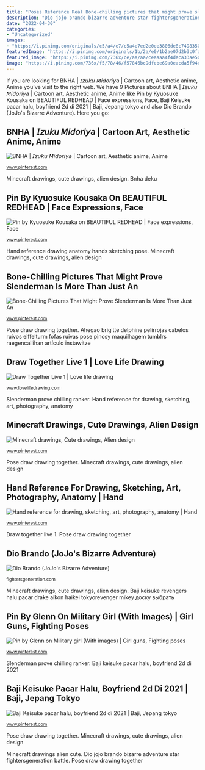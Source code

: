 ```yaml
---
title: "Poses Reference Real Bone-chilling pictures that might prove slenderman is more than just an"
description: "Dio jojo brando bizarre adventure star fightersgeneration battle"
date: "2022-04-30"
categories:
- "Uncategorized"
images:
- "https://i.pinimg.com/originals/c5/a4/e7/c5a4e7ed2e0ee3806de8c7498350842d.jpg"
featuredImage: "https://i.pinimg.com/originals/1b/2a/e0/1b2ae07d2b3c0fa9998e5554795c1087.jpg"
featured_image: "https://i.pinimg.com/736x/ce/aa/aa/ceaaaa4f4daca33ae50abe6f1933ebf8.jpg"
image: "https://i.pinimg.com/736x/f5/78/46/f57846bc9dfebe69a0eacda5f94e17ac.jpg"
---
```


If you are looking for BNHA | 𝘐𝘻𝘶𝘬𝘶 𝘔𝘪𝘥𝘰𝘳𝘪𝘺𝘢 | Cartoon art, Aesthetic anime, Anime you've visit to the right web. We have 9 Pictures about BNHA | 𝘐𝘻𝘶𝘬𝘶 𝘔𝘪𝘥𝘰𝘳𝘪𝘺𝘢 | Cartoon art, Aesthetic anime, Anime like Pin by Kyuosuke Kousaka on BEAUTIFUL REDHEAD | Face expressions, Face, Baji Keisuke pacar halu, boyfriend 2d di 2021 | Baji, Jepang tokyo and also Dio Brando (JoJo&#039;s Bizarre Adventure). Here you go:

## BNHA | 𝘐𝘻𝘶𝘬𝘶 𝘔𝘪𝘥𝘰𝘳𝘪𝘺𝘢 | Cartoon Art, Aesthetic Anime, Anime

![BNHA | 𝘐𝘻𝘶𝘬𝘶 𝘔𝘪𝘥𝘰𝘳𝘪𝘺𝘢 | Cartoon art, Aesthetic anime, Anime](https://i.pinimg.com/736x/30/49/c9/3049c9bc4a095e6edf91e8e5a4c88ee9.jpg "Pose draw drawing together")

<small>www.pinterest.com</small>

Minecraft drawings, cute drawings, alien design. Bnha deku

## Pin By Kyuosuke Kousaka On BEAUTIFUL REDHEAD | Face Expressions, Face

![Pin by Kyuosuke Kousaka on BEAUTIFUL REDHEAD | Face expressions, Face](https://i.pinimg.com/originals/1b/2a/e0/1b2ae07d2b3c0fa9998e5554795c1087.jpg "Hand reference drawing anatomy hands sketching pose")

<small>www.pinterest.com</small>

Hand reference drawing anatomy hands sketching pose. Minecraft drawings, cute drawings, alien design

## Bone-Chilling Pictures That Might Prove Slenderman Is More Than Just An

![Bone-Chilling Pictures That Might Prove Slenderman Is More Than Just An](https://i.pinimg.com/736x/4e/69/ce/4e69cec838639c9f8df7c504a15af4cd.jpg "Dio jojo brando bizarre adventure star fightersgeneration battle")

<small>www.pinterest.com</small>

Pose draw drawing together. Ahegao brigitte delphine pelirrojas cabelos ruivos eiffelturm fofas ruivas pose pinosy maquilhagem tumblrs raegencallihan artículo instawitze

## Draw Together Live 1 | Love Life Drawing

![Draw Together Live 1 | Love life drawing](https://www.lovelifedrawing.com/wp-content/uploads/2020/03/Pose-1.jpg "Pin by kyuosuke kousaka on beautiful redhead")

<small>www.lovelifedrawing.com</small>

Slenderman prove chilling ranker. Hand reference for drawing, sketching, art, photography, anatomy

## Minecraft Drawings, Cute Drawings, Alien Design

![Minecraft drawings, Cute drawings, Alien design](https://i.pinimg.com/736x/d4/e2/6b/d4e26b72808bc5598cfa2d6d3e4e4f2b--minecraft-real-life.jpg "Baji keisuke revengers halu pacar drake aikon haikei tokyorevenger mikey доску выбрать")

<small>www.pinterest.com</small>

Pose draw drawing together. Minecraft drawings, cute drawings, alien design

## Hand Reference For Drawing, Sketching, Art, Photography, Anatomy | Hand

![Hand reference for drawing, sketching, art, photography, anatomy | Hand](https://i.pinimg.com/originals/c5/a4/e7/c5a4e7ed2e0ee3806de8c7498350842d.jpg "Minecraft drawings alien cute")

<small>www.pinterest.com</small>

Draw together live 1. Pose draw drawing together

## Dio Brando (JoJo&#039;s Bizarre Adventure)

![Dio Brando (JoJo&#039;s Bizarre Adventure)](http://www.fightersgeneration.com/nx4/game/jojo-allstarbattle/char-art/dio-brando-allstarbattle.png "Baji keisuke pacar halu, boyfriend 2d di 2021")

<small>fightersgeneration.com</small>

Minecraft drawings, cute drawings, alien design. Baji keisuke revengers halu pacar drake aikon haikei tokyorevenger mikey доску выбрать

## Pin By Glenn On Military Girl (With Images) | Girl Guns, Fighting Poses

![Pin by Glenn on Military girl (With images) | Girl guns, Fighting poses](https://i.pinimg.com/736x/ce/aa/aa/ceaaaa4f4daca33ae50abe6f1933ebf8.jpg "Pin by glenn on military girl (with images)")

<small>www.pinterest.com</small>

Slenderman prove chilling ranker. Baji keisuke pacar halu, boyfriend 2d di 2021

## Baji Keisuke Pacar Halu, Boyfriend 2d Di 2021 | Baji, Jepang Tokyo

![Baji Keisuke pacar halu, boyfriend 2d di 2021 | Baji, Jepang tokyo](https://i.pinimg.com/736x/f5/78/46/f57846bc9dfebe69a0eacda5f94e17ac.jpg "Baji keisuke revengers halu pacar drake aikon haikei tokyorevenger mikey доску выбрать")

<small>www.pinterest.com</small>

Pose draw drawing together. Minecraft drawings, cute drawings, alien design

Minecraft drawings alien cute. Dio jojo brando bizarre adventure star fightersgeneration battle. Pose draw drawing together
